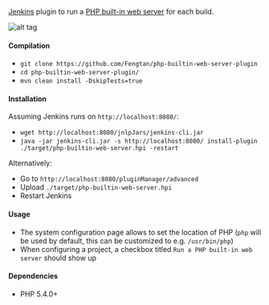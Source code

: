 [Jenkins](https://jenkins-ci.org/) plugin to run a [PHP built-in web server](http://php.net/manual/en/features.commandline.webserver.php) for each build.

![alt tag](https://raw.github.com/Fengtan/php-builtin-web-server-plugin/master/screenshot.png)

#### Compilation

 * `git clone https://github.com/Fengtan/php-builtin-web-server-plugin`
 * `cd php-builtin-web-server-plugin/`
 * `mvn clean install -DskipTests=true`

#### Installation

Assuming Jenkins runs on `http://localhost:8080/`:
 * `wget http://localhost:8080/jnlpJars/jenkins-cli.jar`
 * `java -jar jenkins-cli.jar -s http://localhost:8080/ install-plugin ./target/php-builtin-web-server.hpi -restart`

Alternatively:
 * Go to `http://localhost:8080/pluginManager/advanced`
 * Upload `./target/php-builtin-web-server.hpi`
 * Restart Jenkins

#### Usage

 * The system configuration page allows to set the location of PHP (`php` will be used by default, this can be customized to e.g. `/usr/bin/php`)
 * When configuring a project, a checkbox titled `Run a PHP built-in web server` should show up

#### Dependencies

 * PHP 5.4.0+
